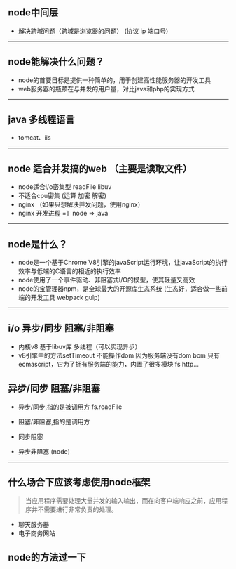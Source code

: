 
## node中间层
- 解决跨域问题（跨域是浏览器的问题） (协议 ip 端口号)

---

## node能解决什么问题？
- node的首要目标是提供一种简单的，用于创建高性能服务器的开发工具
- web服务器的瓶颈在与并发的用户量，对比java和php的实现方式

---

## java 多线程语言
- tomcat、iis

---

## node 适合并发搞的web （主要是读取文件）
- node适合i/o密集型 readFile libuv
- 不适合cpu密集 (运算 加密 解密)
- nginx （如果只想解决并发问题，使用nginx）
- nginx 开发进程 =》node => java

---

## node是什么？
- node是一个基于Chrome V8引擎的javaScript运行环境，让javaScript的执行效率与低端的C语言的相近的执行效率
- node使用了一个事件驱动、非阻塞式I/O的模型，使其轻量又高效
- node的宝管理器npm，是全球最大的开源库生态系统 (生态好，适合做一些前端的开发工具 webpack gulp)

---

## i/o 异步/同步 阻塞/非阻塞
- 内核v8 基于libuv库 多线程（可以实现异步）
- v8引擎中的方法setTimeout 不能操作dom 因为服务端没有dom bom 只有ecmascript，它为了拥有服务端的能力，内置了很多模块 fs http...

## 异步/同步 阻塞/非阻塞
- 异步/同步,指的是被调用方 fs.readFile
- 阻塞/非阻塞,指的是调用方

- 同步阻塞
- 异步非阻塞 (node)

---

## 什么场合下应该考虑使用node框架
> 当应用程序需要处理大量并发的输入输出，而在向客户端响应之前，应用程序并不需要进行非常负责的处理。
- 聊天服务器
- 电子商务网站

## node的方法过一下